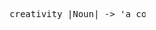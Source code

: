 <pre>










                                  creativity |Noun| -> 'a cosmic gift'















































                                                                                                             .
</pre>